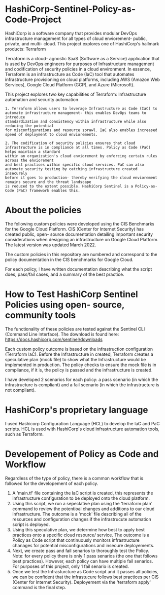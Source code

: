 # HashiCorp-Sentinel-Policy-as-Code-Project

HashiCorp is a software company that provides modular DevOps infrastructure management for all types of cloud enviorement- public, private, and multi- cloud.  This project explores one of HashiCorp's hallmark products: Terraform

Terraform is a cloud- agnostic SaaS (Software as a Service) application that is used by DevOps engineers for purposes of Infrastructure management and codification of security policies in a cloud environment. In essence, Terraform is an infrastructure as Code (IaC) tool that automates infrastructure provisioning on cloud platforms, including AWS (Amazon Web Services), Google Cloud Platform (GCP), and Azure (Microsoft).

This project explores two key capabilities of Terraform: Infrastructure automation and security automation

	1. Terraform allows users to leverage Infrastructure as Code (IaC) to automate infrastructure management- this enables DevOps teams to introduce
	standardization and consistency within infrastructure while also reducing the potential 
	for misconfigurations and resource sprawl. IaC also enables increased speed of deployment to cloud enviorements.
	
	2. The codification of security policies ensures that cloud infrastructure is in compliance at all times. Policy as Code (PaC) helps maintain a standard
	within an organization's cloud enviorement by enforcing certain rules across the enviorement
	and best practices within specific cloud services. PaC can also automate security testing by catching infrastructure created insecurely 
	before it goes to production- thereby verifying the cloud enviorement remains secure and the threat landscape
	is reduced to the extent possible. HashiCorp Sentinel is a Policy-as-Code (PaC) framework enables this.
	
# About the policies

The following custom policies were developed using the CIS Benchmarks for the Google Cloud Platform. CIS (Center for Internet Security) has created public, open- source documentation detailing important security considerations when designing an infrastructure on Google Cloud Platform. The latest version was updated March 2022.

The custom policies in this repository are numbered and correspond to the policy documentation in the CIS benchmarks for Google Cloud.

For each policy, I have written documentation describing what the script does, pass/fail cases, and a summary of the best practice.

# How to Test HashiCorp Sentinel Policies using open- source, community tools

The functionality of these policies are tested against the Sentinel CLI (Command Line Interface).
The download is found here: https://docs.hashicorp.com/sentinel/downloads 

Each custom policy outcome is based on the infrastruction configuration (Terraform IaC). Before the Infrastructure in created, Terraform creates a speculative plan (mock file) to show what the Infrastructure would be implemented in production. The policy checks to ensure the mock file is in compliance, if it is, the policy is passed and the infrastructure is created. 

I have developed 2 scenarios for each policy: a pass scenario (in which the infrastructure is compliant) and a fail scenario (in which the infrastructure is not compliant).

# HashiCorp's proprietary language

I used Hashicorp Configuration Language (HCL) to develop the IaC and PaC scripts. HCL is used with HashiCorp's cloud infrastructure automation tools, such as Terraform.


# Developement of Policy as Code and Workflow

Regardless of the type of policy, there is a common workflow that is followed for the developement of each policy.

1. A 'main.tf' file containing the IaC script is created, this represents the infrastructure configuration to be deployed onto the cloud platform.
2. Using this script, we run a sepeclative plan using the 'terraform plan' command to review the potentioal changes and additions to our cloud infrastructure. The outcome is a 'mock' file describing all of the resources and configuration changes if the infrastrucute automation script is deployed.
3. Using this speculative plan, we determine how best to apply best practices onto a specific cloud resource/ service. The outcome is a Policy as Code script that continuously monitors infrastructure chanages for potential misconfigurations and insecure deployements.
4. Next, we create pass and fail senarios to thoroughly test the Policy. Note: for every policy there is only 1 pass senarios (the one that follows best practices). However, each policy can have multiple fail senarios. For purposes of this project, only 1 fail senario is created.
5. Once we test the Infrasturcture as Code script and it passes all policies, we can be confident that the infrastucure follows best practices per CIS (Center for Internet Security). Deployement via the 'terraform apply' command is the final step. 


